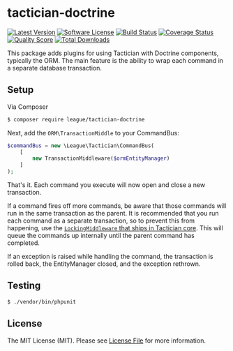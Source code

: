# tactician-doctrine

[![Latest Version](https://img.shields.io/github/release/thephpleague/tactician-doctrine.svg?style=flat-square)](https://github.com/thephpleague/tactician-doctrine/releases)
[![Software License](https://img.shields.io/badge/license-MIT-brightgreen.svg?style=flat-square)](LICENSE.md)
[![Build Status](https://img.shields.io/travis/thephpleague/tactician-doctrine/master.svg?style=flat-square)](https://travis-ci.org/thephpleague/tactician-doctrine)
[![Coverage Status](https://img.shields.io/scrutinizer/coverage/g/thephpleague/tactician-doctrine.svg?style=flat-square)](https://scrutinizer-ci.com/g/thephpleague/tactician-doctrine/code-structure)
[![Quality Score](https://img.shields.io/scrutinizer/g/thephpleague/tactician-doctrine.svg?style=flat-square)](https://scrutinizer-ci.com/g/thephpleague/tactician-doctrine)
[![Total Downloads](https://img.shields.io/packagist/dt/league/tactician-doctrine.svg?style=flat-square)](https://packagist.org/packages/league/tactician-doctrine)

This package adds plugins for using Tactician with Doctrine components, typically the ORM. The main feature is the ability to wrap each command in a separate database transaction.

## Setup

Via Composer

``` bash
$ composer require league/tactician-doctrine
```

Next, add the `ORM\TransactionMiddle` to your CommandBus:

``` php
$commandBus = new \League\Tactician\CommandBus(
    [
        new TransactionMiddleware($ormEntityManager)
    ]
);
```

That's it. Each command you execute will now open and close a new transaction. 

If a command fires off more commands, be aware that those commands will run in the same transaction as the parent. It is recommended that you run each command as a separate transaction, so to prevent this from happening, use the [`LockingMiddleware` that ships in Tactician core](http://tactician.thephpleague.com/plugins/locking-middleware/). This will queue the commands up internally until the parent command has completed.

If an exception is raised while handling the command, the transaction is rolled back, the EntityManager closed, and the exception rethrown.

## Testing

``` bash
$ ./vendor/bin/phpunit
```
## License

The MIT License (MIT). Please see [License File](LICENSE.md) for more information.
